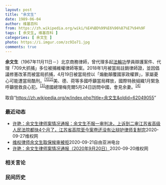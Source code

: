 ```yaml
---
layout: post
title: "余文生"
date: 1989-06-04
author: 维基百科
from: https://zh.wikipedia.org/wiki/%E4%BD%99%E6%96%87%E7%94%9F
tags: [ 余文生, 维基百科 ]
categories: [ 余文生 ]
photo: https://i.imgur.com/zc9Io71.jpg
comments: true
---
```

<div class="mw-parser-output">
<p><b>余文生</b>（1967年11月11日<span class="useeditintro" title="Template:BLP editintro">－</span>）北京商務律師，曾代理多起<a href="/wiki/%E6%B3%95%E8%BC%AA%E5%8A%9F" class="mw-redirect" title="法輪功">法輪功</a>學員辯護案件、代理「709大抓捕」多位被捕維權律師等案。2018年1月被當局註銷律師證，並因倡議修憲改革而被當局抓捕，4月19日被當局控以「煽動顛覆國家政權罪」，家屬憂心可能遭當局酷刑。<sup id="cite_ref-EPO0420_1-0" class="reference"><a href="#cite_note-EPO0420-1">[1]</a></sup><sup id="cite_ref-bbc17_2-0" class="reference"><a href="#cite_note-bbc17-2">[2]</a></sup>美、德、荷等多國呼籲當局釋放，國際特赦組織1月緊急呼籲營救良心犯。<sup id="cite_ref-amnesty_3-0" class="reference"><a href="#cite_note-amnesty-3">[3]</a></sup>德國總理梅克爾5月24日訪問中國，會見余妻。<sup id="cite_ref-4" class="reference"><a href="#cite_note-4">[4]</a></sup>
</p>
</div><noscript><img src="//zh.wikipedia.org/wiki/Special:CentralAutoLogin/start?type=1x1" alt="" title="" width="1" height="1" style="border: none; position: absolute;"></noscript>
<div class="printfooter">取自“<a dir="ltr" href="https://zh.wikipedia.org/w/index.php?title=余文生&amp;oldid=62049055">https://zh.wikipedia.org/w/index.php?title=余文生&amp;oldid=62049055</a>”</div><div id="recent-news"><h3>最近动态</h3><ul><li><a href="https://nodebe4.github.io/waimei/2020-09-27/%E8%AE%B8%E8%89%B3-%E4%BD%99%E6%96%87%E7%94%9F%E5%BE%8B%E5%B8%88%E6%A1%88%E6%83%85%E5%86%B5%E9%80%9A%E6%8A%A5-%E4%BD%99%E6%96%87%E7%94%9F%E4%B8%8D%E6%9C%8D%E4%B8%80%E5%AE%A1%E5%88%A4%E5%86%B3-%E4%B8%8A%E8%AF%89%E5%88%B0%E4%BA%8C%E5%AE%A1%E6%B1%9F%E8%8B%8F%E7%9C%81%E9%AB%98%E7%BA%A7%E4%BA%BA%E6%B0%91%E6%B3%95%E9%99%A2%E9%83%BD%E5%BF%AB4%E4%B8%AA%E6%9C%88%E4%BA%86-%E6%B1%9F%E8%8B%8F%E7%9C%81%E9%AB%98%E9%99%A2" title="许艳：余文生律师案情况通报：余文生不服一审判决，上诉到二审江苏省高级人民法院都快4个月了，江苏省高院至今案卷还没有让辩护律师复制完—— 余文生不服徐州市中级人民法院的一审判决，上诉到二审江苏省高...">许艳：余文生律师案情况通报：余文生不服一审判决，上诉到二审江苏省高级人民法院都快4个月了，江苏省高院至今案卷还没有让辩护律师复制完</a><time>2020-09-27</time><a class="tag">维权网</a></li>
<li><a href="https://nodebe4.github.io/waimei/2020-09-21/%E7%BB%B4%E6%9D%83%E5%BE%8B%E5%B8%88%E4%BD%99%E6%96%87%E7%94%9F%E5%8F%96%E4%BF%9D%E5%80%99%E5%AE%A1%E8%A2%AB%E6%8B%92" title="维权律师余文生取保候审被拒—— &nbsp; 因“煽动颠覆国家政权”罪成，一审判监4年的维权律师余文生，早前提出上诉，正等候二审。法院日前表明不同意他取保候审。代理律师正要求法院复制光盘，争取二审能出现转...">维权律师余文生取保候审被拒</a><time>2020-09-21</time><a class="tag">自由亚洲电台</a></li>
<li><a href="https://nodebe4.github.io/waimei/2020-09-20/%E8%AE%B8%E8%89%B3-%E4%BD%99%E6%96%87%E7%94%9F%E5%BE%8B%E5%B8%88%E6%A1%88%E6%83%85%E5%86%B5%E9%80%9A%E6%8A%A5-2020%E5%B9%B49%E6%9C%8820%E6%97%A5" title="许艳：余文生律师案情况通报（2020年9月20日）—— 1、9月18日，江苏省高级人民法院，余文生律师案陈劲草法官的助理法官，打电话告知，不同意对余文生取保候审。 2、得知不给余文生取保候审，许...">许艳：余文生律师案情况通报（2020年9月20日）</a><time>2020-09-20</time><a class="tag">维权网</a></li>
</ul></div><div id="open-opinion"><h3>相关言论</h3><ul></ul></div><div id="mjls-record"><h3>民间历史</h3><ul></ul></div>